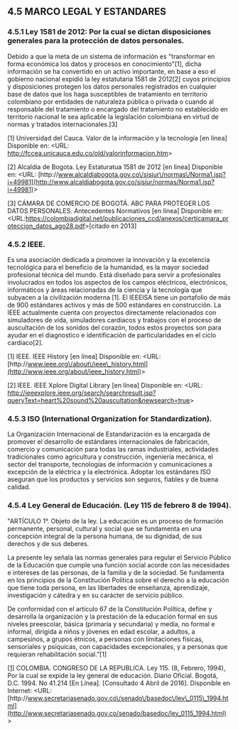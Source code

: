 ## 4.5 MARCO LEGAL Y ESTANDARES

### 4.5.1 Ley 1581 de 2012: Por la cual se dictan disposiciones generales para la protección de datos personales.

Debido a que la meta de un sistema de  información es "transformar en forma económica los datos y procesos en conocimiento"\[1\], dicha  información se ha convertido en un activo importante, en base a eso el gobierno nacional  expidió la ley estatutaria 1581 de 2012\[2\] cuyos principios y disposiciones protegen los datos personales registrados en cualquier base de datos que los haga susceptibles de tratamiento en territorio colombiano por entidades de naturaleza pública o privada o cuando al responsable del tratamiento o encargado del tratamiento no establecido en territorio nacional le sea aplicable la legislación colombiana en virtud de normas y tratados internacionales.\[3\]

\[1\] Universidad del Cauca. Valor de la información y la tecnología \[en línea\] Disponible en:  &lt;URL:  [http:\/\/fccea.unicauca.edu.co\/old\/valorinformacion.htm](http://fccea.unicauca.edu.co/old/valorinformacion.htm)&gt;

\[2\] Alcaldia de Bogota. Ley Estaturatua 1581 de 2012 \[en linea\] Disponible en: &lt;URL:  [http:\/\/www.alcaldiabogota.gov.co\/sisjur\/normas\/Norma1.jsp?i=49981](http://www.alcaldiabogota.gov.co/sisjur/normas/Norma1.jsp?i=49981)&gt;

\[3\] CÁMARA DE COMERCIO DE BOGOTÁ. ABC PARA PROTEGER LOS DATOS PERSONALES. Antecedentes Normativos \[en línea\] Disponible en: &lt;URL:[https:\/\/colombiadigital.net\/publicaciones\_ccd\/anexos\/certicamara\_proteccion\_datos\_ago28.pdf](https://colombiadigital.net/publicaciones_ccd/anexos/certicamara_proteccion_datos_ago28.pdf)&gt;\[citado en 2013\]

### 4.5.2  IEEE.

Es una asociación dedicada a promover la innovación y la excelencia tecnológica para el beneficio de la humanidad, es la mayor sociedad profesional técnica del mundo. Está diseñado para servir a profesionales involucrados en todos los aspectos de los campos eléctricos, electrónicos, informáticos y áreas relacionadas de la ciencia y la tecnología que subyacen a la civilización moderna \[1\]. El IEEEISA tiene un portafolio de más de 900 estándares activos y más de 500 estándares en construcción. La IEEE actualmente cuenta con proyectos directamente relacionados con simuladores de vida, simuladores cardiacos y trabajos con el proceso de auscultación de los sonidos del corazón, todos estos proyectos son para ayudar en el diagnostico e identificación de particularidades en el ciclo cardiaco\[2\].

\[1\] IEEE. IEEE History \[en línea\] Disponible en: &lt;URL: [http:\/\/www.ieee.org\/about\/ieee\_history.html](http://www.ieee.org/about/ieee_history.html)&gt;

\[2\] IEEE. IEEE Xplore Digital Library \[en línea\] Disponible en: &lt;URL: [http:\/\/ieeexplore.ieee.org\/search\/searchresult.jsp?queryText=heart%20sound%20auscultation&newsearch=true](http://ieeexplore.ieee.org/search/searchresult.jsp?queryText=heart%20sound%20auscultation&newsearch=true)&gt;

### 4.5.3 ISO \(International Organization for Standardization\).

La Organización Internacional de Estandarización es la encargada de promover el desarrollo de estándares internacionales de fabricación, comercio y comunicación para todas las ramas industriales, actividades tradicionales como agricultura y construcción, ingeniería mecánica, el sector del transporte, tecnologías de información y comunicaciones a excepción de la eléctrica y la electrónica. Adoptar los estándares ISO aseguran que los productos y servicios son seguros, fiables y de buena calidad.

### 4.5.4  Ley General de Educación. \(Ley 115 de febrero 8 de 1994\).

"ARTÍCULO 1°. Objeto de la ley. La educación es un proceso de formación permanente, personal, cultural y social que se fundamenta en una concepción integral de la persona humana, de su dignidad, de sus derechos y de sus deberes.

La presente ley señala las normas generales para regular el Servicio Público de la Educación que cumple una función social acorde con las necesidades e intereses de las personas, de la familia y de la sociedad. Se fundamenta en los principios de la Constitución Política sobre el derecho a la educación que tiene toda persona, en las libertades de enseñanza, aprendizaje, investigación y cátedra y en su carácter de servicio público.

De conformidad con el artículo 67 de la Constitución Política, define y desarrolla la organización y la prestación de la educación formal en sus niveles preescolar, básica \(primaria y secundaria\) y media, no formal e informal, dirigida a niños y jóvenes en edad escolar, a adultos, a campesinos, a grupos étnicos, a personas con limitaciones físicas, sensoriales y psíquicas, con capacidades excepcionales, y a personas que requieran rehabilitación social.”\[1\]

[\[1\]](#_ftnref1) COLOMBIA. CONGRESO DE LA REPUBLICA. Ley 115. \(8, Febrero, 1994\), Por la cual se expide la ley general de educación. Diario Oficial. Bogotá, D.C. 1994. No 41.214 \[En Línea\]. \[Consultado 4 Abril de 2016\]. Disponible en Internet: &lt;URL: [http:\/\/www.secretariasenado.gov.co\/senado\/basedoc\/ley\_0115\_1994.html](http://www.secretariasenado.gov.co/senado/basedoc/ley_0115_1994.html) &gt;






